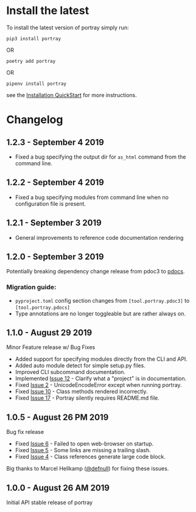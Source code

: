Install the latest
===================

To install the latest version of portray simply run:

`pip3 install portray`

OR

`poetry add portray`

OR

`pipenv install portray`

see the [Installation QuickStart](https://timothycrosley.github.io/portray/docs/quick_start/1.-installation/) for more instructions.

Changelog
=========
## 1.2.3 - September 4 2019
- Fixed a bug specifying the output dir for `as_html` command from the command line.

## 1.2.2 - September 4 2019
- Fixed a bug specifying modules from command line when no configuration file is present.

## 1.2.1 - September 3 2019
- General improvements to reference code documentation rendering

## 1.2.0 - September 3 2019
Potentially breaking dependency change release from pdoc3 to [pdocs](https://timothycrosley.github.io/pdocs/).

### Migration guide:

- `pyproject.toml` config section changes from `[tool.portray.pdoc3]` to `[tool.portray.pdocs]`
- Type annotations are no longer toggleable but are rather always on.

## 1.1.0 - August 29 2019
Minor Feature release w/ Bug Fixes

- Added support for specifying modules directly from the CLI and API.
- Added auto module detect for simple setup.py files.
- Improved CLI subcommand documentation.
- Implemented [Issue 12](https://github.com/timothycrosley/portray/issues/12) - Clarify what a "project" is in documentation.
- Fixed [Issue 2](https://github.com/timothycrosley/portray/issues/2) - UnicodeEncodeError except when running portray.
- Fixed [Issue 10](https://github.com/timothycrosley/portray/issues/10) - Class methods rendered incorrectly.
- Fixed [Issue 17](https://github.com/timothycrosley/portray/issues/17) - Portray silently requires README.md file.

## 1.0.5 - August 26 PM 2019
Bug fix release

- Fixed [Issue 6](https://github.com/timothycrosley/portray/issues/6) - Failed to open web-browser on startup.
- Fixed [Issue 5](https://github.com/timothycrosley/portray/issues/5) - Some links are missing a trailing slash.
- Fixed [Issue 4](https://github.com/timothycrosley/portray/issues/4) - Class references generate large code block.

Big thanks to Marcel Hellkamp ([@defnull](https://github.com/defnull)) for fixing these issues.

## 1.0.0 - August 26 AM 2019
Initial API stable release of portray

